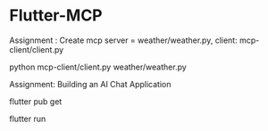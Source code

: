 # Flutter-MCP

Assignment : Create mcp server = weather/weather.py, client: mcp-client/client.py

python mcp-client/client.py weather/weather.py


Assignment: Building an AI Chat Application

flutter pub get

flutter run 
